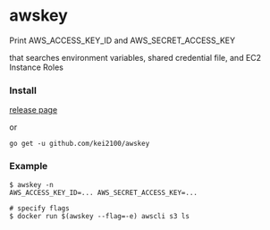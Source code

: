 awskey
====

Print AWS_ACCESS_KEY_ID and AWS_SECRET_ACCESS_KEY

that searches environment variables, shared credential file, and EC2 Instance Roles

### Install
[release page](https://github.com/kei2100/awskey/releases)

or 

```
go get -u github.com/kei2100/awskey
```

### Example
```
$ awskey -n 
AWS_ACCESS_KEY_ID=... AWS_SECRET_ACCESS_KEY=...

# specify flags
$ docker run $(awskey --flag=-e) awscli s3 ls
```
